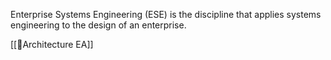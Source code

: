 Enterprise Systems Engineering (ESE) is the discipline that applies systems engineering to the design of an enterprise.

[[🏢Architecture EA]]